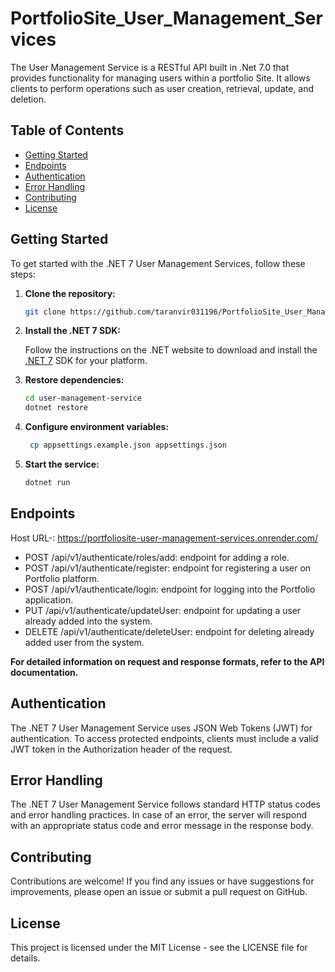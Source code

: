 # PortfolioSite_User_Management_Services

The User Management Service is a RESTful API built in .Net 7.0 that provides functionality for managing users within a portfolio Site. It allows clients to perform operations such as user creation, retrieval, update, and deletion.

## Table of Contents

- [Getting Started](#getting-started)
- [Endpoints](#endpoints)
- [Authentication](#authentication)
- [Error Handling](#error-handling)
- [Contributing](#contributing)
- [License](#license)

## Getting Started

To get started with the .NET 7 User Management Services, follow these steps:

1. **Clone the repository:**
   ```sh
   git clone https://github.com/taranvir031196/PortfolioSite_User_Management_Services

2. **Install the .NET 7 SDK:**

   Follow the instructions on the .NET website to download and install the [.NET 7](https://dotnet.microsoft.com/en-us/download) SDK for your platform.

3. **Restore dependencies:**
      ```sh
      cd user-management-service
      dotnet restore

4. **Configure environment variables:**
    ```sh
     cp appsettings.example.json appsettings.json

5. **Start the service:**
   ```sh
   dotnet run

## Endpoints

   Host URL-: https://portfoliosite-user-management-services.onrender.com/
   
  - POST /api/v1/authenticate/roles/add: endpoint for adding a role.
  - POST /api/v1/authenticate/register: endpoint for registering a user on Portfolio platform.
  - POST /api/v1/authenticate/login: endpoint for logging into the Portfolio application.
  - PUT /api/v1/authenticate/updateUser: endpoint for updating a user already added into the system.
  - DELETE /api/v1/authenticate/deleteUser: endpoint for deleting already added user from the system.
   
**For detailed information on request and response formats, refer to the API documentation.**   

## Authentication
   The .NET 7 User Management Service uses JSON Web Tokens (JWT) for authentication. To access protected endpoints, clients must include a valid JWT token in the Authorization header of the request.
   
## Error Handling
   The .NET 7 User Management Service follows standard HTTP status codes and error handling practices. In case of an error, the server will respond with an appropriate status code and error message in the response body.

## Contributing
   Contributions are welcome! If you find any issues or have suggestions for improvements, please open an issue or submit a pull request on GitHub.

## License
   This project is licensed under the MIT License - see the LICENSE file for details.
